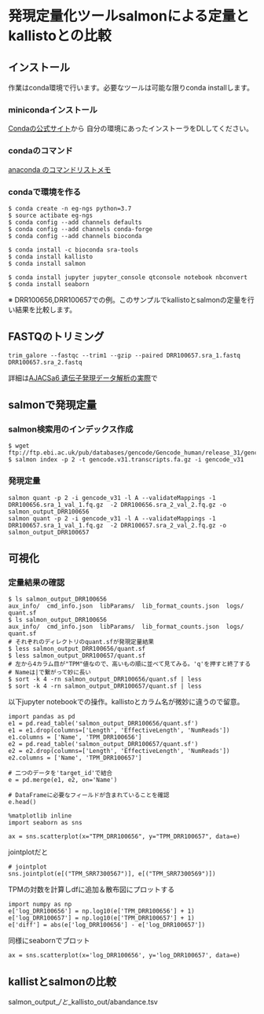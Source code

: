 # 発現定量化ツールsalmonによる定量とkallistoとの比較


## インストール

作業はconda環境で行います。必要なツールは可能な限りconda installします。

### minicondaインストール
[Condaの公式サイト](https://docs.conda.io/en/latest/miniconda.html)から
自分の環境にあったインストーラをDLしてください。

### condaのコマンド
[anaconda のコマンドリストメモ](https://qiita.com/natsuriver/items/4ae6eed5f47e34817090)

### condaで環境を作る

```
$ conda create -n eg-ngs python=3.7
$ source actibate eg-ngs
$ conda config --add channels defaults
$ conda config --add channels conda-forge
$ conda config --add channels bioconda

$ conda install -c bioconda sra-tools 
$ conda install kallisto
$ conda install salmon

$ conda install jupyter jupyter_console qtconsole notebook nbconvert
$ conda install seaborn

```

※ DRR100656,DRR100657での例。このサンプルでkallistoとsalmonの定量を行い結果を比較します。

## FASTQのトリミング

`trim_galore --fastqc --trim1 --gzip --paired DRR100657.sra_1.fastq DRR100657.sra_2.fastq`

詳細は[AJACSa6 遺伝子発現データ解析の実際](https://github.com/AJACS-training/AJACSa6/tree/master/03_bono)で

## salmonで発現定量

### salmon検索用のインデックス作成

```
$ wget ftp://ftp.ebi.ac.uk/pub/databases/gencode/Gencode_human/release_31/gencode.v31.transcripts.fa.gz
$ salmon index -p 2 -t gencode.v31.transcripts.fa.gz -i gencode_v31
```

### 発現定量

```
salmon quant -p 2 -i gencode_v31 -l A --validateMappings -1 DRR100656.sra_1_val_1.fq.gz  -2 DRR100656.sra_2_val_2.fq.gz -o salmon_output_DRR100656
salmon quant -p 2 -i gencode_v31 -l A --validateMappings -1 DRR100657.sra_1_val_1.fq.gz  -2 DRR100657.sra_2_val_2.fq.gz -o salmon_output_DRR100657
```

## 可視化

### 定量結果の確認

```
$ ls salmon_output_DRR100656
aux_info/  cmd_info.json  libParams/  lib_format_counts.json  logs/  quant.sf
$ ls salmon_output_DRR100656
aux_info/  cmd_info.json  libParams/  lib_format_counts.json  logs/  quant.sf
# それぞれのディレクトリのquant.sfが発現定量結果
$ less salmon_output_DRR100656/quant.sf
$ less salmon_output_DRR100657/quant.sf
# 左から4カラム目が"TPM"値なので、高いもの順に並べて見てみる。'q'を押すと終了する
# Nameは|で繋がって妙に長い
$ sort -k 4 -rn salmon_output_DRR100656/quant.sf | less
$ sort -k 4 -rn salmon_output_DRR100657/quant.sf | less
```

以下jupyter notebookでの操作。kallistoとカラム名が微妙に違うので留意。
```
import pandas as pd
e1 = pd.read_table('salmon_output_DRR100656/quant.sf')
e1 = e1.drop(columns=['Length', 'EffectiveLength', 'NumReads'])
e1.columns = ['Name', 'TPM_DRR100656']
e2 = pd.read_table('salmon_output_DRR100657/quant.sf')
e2 = e2.drop(columns=['Length', 'EffectiveLength', 'NumReads'])
e2.columns = ['Name', 'TPM_DRR100657']

# 二つのデータを'target_id'で結合
e = pd.merge(e1, e2, on='Name')

# DataFrameに必要なフィールドが含まれていることを確認
e.head()

```

```
%matplotlib inline
import seaborn as sns

ax = sns.scatterplot(x="TPM_DRR100656", y="TPM_DRR100657", data=e)
```

jointplotだと

```
# jointplot
sns.jointplot(e[("TPM_SRR7300567")], e[("TPM_SRR7300569")])

```

TPMの対数を計算しdfに追加＆散布図にプロットする
```
import numpy as np
e['log_DRR100656'] = np.log10(e['TPM_DRR100656'] + 1)
e['log_DRR100657'] = np.log10(e['TPM_DRR100657'] + 1)
e['diff'] = abs(e['log_DRR100656'] - e['log_DRR100657'])
```

同様にseabornでプロット

```
ax = sns.scatterplot(x='log_DRR100656', y='log_DRR100657', data=e)
```

## kallistとsalmonの比較

salmon_output_*/と*_kallisto_out/abandance.tsv

